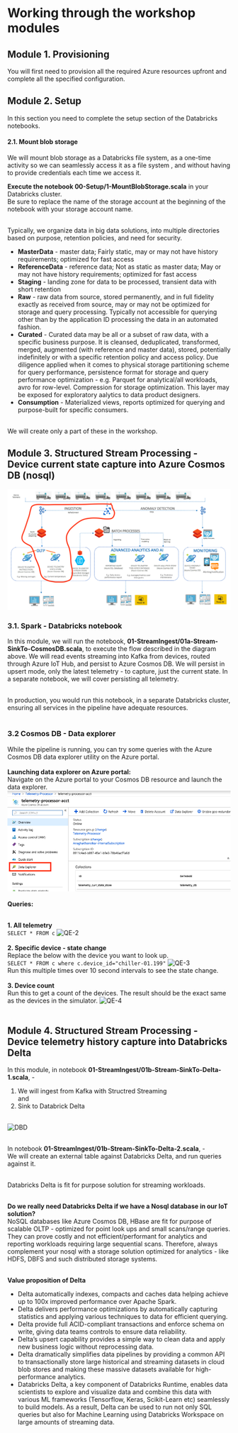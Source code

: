 # Working through the workshop modules

## Module 1. Provisioning 
You will first need to provision all the required Azure resources upfront and complete all the specified configuration.

## Module 2. Setup 
In this section you need to complete the setup section of the Databricks notebooks.<br>

#### 2.1.  Mount blob storage

We will mount blob storage as a Databricks file system, as a one-time activity so we can seamlessly access it as a file system , and without having to provide credentials each time we access it.

**Execute the notebook 00-Setup/1-MountBlobStorage.scala** in your Databricks cluster.<br>
Be sure to replace the name of the storage account at the beginning of the notebook with your storage account name.<br><br>

Typically, we organize data in big data solutions, into multiple directories based on purpose, retention policies, and need for security.<br>
- **MasterData** - master data; Fairly static, may or may not have history requirements; optimized for fast access <br>
- **ReferenceData** - reference data; Not as static as master data; May or may not have history requirements; optimized for fast access <br>
- **Staging** - landing zone for data to be processed, transient data with short retention<br>
- **Raw** - raw data from source, stored permanently, and in full fidelity exactly as received from source, may or may not be optimized for storage and query processing.  Typically not accessible for querying other than by the application ID processing the data in an automated fashion.<br>
- **Curated** - Curated data may be all or a subset of raw data, with a specific business purpose.  It is cleansed, deduplicated, transformed, merged, augmented (with reference and master data), stored, potentially indefinitely or with a specific retention policy and access policy.  Due diligence applied when it comes to physical storage partitioning scheme for query performance, persistence format for storage and query performance optimization - e.g. Parquet for analytical/all workloads, avro for row-level.  Compression for storage optimization. This layer may be exposed for exploratory aalytics to data product designers.<br>
- **Consumption** - Materialized views, reports optimized for querying and purpose-built for specific consumers.<br><br>

We will create only a part of these in the workshop.

## Module 3. Structured Stream Processing - Device current state capture into Azure Cosmos DB (nosql)
![CurrentStateStore](../images/CurrentState.png)

### 3.1. Spark - Databricks notebook
In this module, we will run the notebook, **01-StreamIngest/01a-Stream-SinkTo-CosmosDB.scala**, to execute the flow described in the diagram above.  We will read events streaming into Kafka from devices, routed through Azure IoT Hub, and persist to Azure Cosmos DB.  We will persist in upsert mode, only the latest telemetry - to capture, just the current state.  In a separate notebook, we will cover persisting all telemetry.<br><br>

In production, you would run this notebook, in a separate Databricks cluster, ensuring all services in the pipeline have adequate resources.<br><br>

### 3.2 Cosmos DB - Data explorer
While the pipeline is running, you can try some queries with the Azure Cosmos DB data explorer utility on the Azure portal.<br><br>
**Launching data explorer on Azure portal:**<br>
Navigate on the Azure portal to your Cosmos DB resource and launch the data explorer.<br>
![QE-1](../images/cosmosdb-query-1.png)
<br><br>
**Queries:** <br><br>

**1. All telemetry**<br>
``` SELECT * FROM c ```
![QE-2](../images/cosmosdb-query-2.png)
<br><br>
**2. Specific device - state change**<br>
Replace the below with the device you want to look up.<br>
```SELECT * FROM c where c.device_id="chiller-01.199"```
![QE-3](../images/cosmosdb-query-3.png)
<br>
Run this multiple times over 10 second intervals to see the state change.
<br><br>
**3. Device count**<br>
Run this to get a count of the devices.  The result should be the exact same as the devices in the simulator.
![QE-4](../images/cosmosdb-query-4.png)
<br><br>

## Module 4. Structured Stream Processing - Device telemetry history capture into Databricks Delta
In this module, in notebook **01-StreamIngest/01b-Stream-SinkTo-Delta-1.scala**, - <br>
1.  We will ingest from Kafka with Structred Streaming <br>
and<br>
2.  Sink to Databrick Delta<br><br>

![DBD](../images/DatabricksDelta.png)
<br><br>

In notebook **01-StreamIngest/01b-Stream-SinkTo-Delta-2.scala**, - <br>
We will create an external table against Databricks Delta, and run queries against it.<br><br>

Databricks Delta is fit for purpose solution for streaming workloads.<br><br>

**Do we really need Databricks Delta if we have a Nosql database in our IoT solution?**<br>
NoSQL databases like Azure Cosmos DB, HBase are fit for purpose of scalable OLTP - optimized for point look ups and small scans/range queries.  They can prove costly and not efficient/performant for analytics and reporting workloads requiring large sequential scans.  Therefore, always complement your nosql with a storage solution optimized for analytics - like HDFS, DBFS and such distributed storage systems.<br><br>

**Value proposition of Delta**<br>
- Delta automatically indexes, compacts and caches data helping achieve up to 100x improved performance over Apache Spark. <br>
- Delta delivers performance optimizations by automatically capturing statistics and applying various techniques to data for efficient querying.<br>
- Delta provide full ACID-compliant transactions and enforce schema on write, giving data teams controls to ensure data reliability. <br>
- Deltaʼs upsert capability provides a simple way to clean data and apply new business logic without reprocessing data.<br>
- Delta dramatically simplifies data pipelines by providing a common API to transactionally store large historical and streaming datasets in cloud blob stores and making these massive datasets available for high-performance analytics.<br>
- Databricks Delta, a key component of Databricks Runtime, enables data scientists to explore and visualize data and combine this data with various ML frameworks (Tensorflow, Keras, Scikit-Learn etc) seamlessly to build models. As a result, Delta can be used to run not only SQL queries but also for Machine Learning using Databricks Workspace on large amounts of streaming data.<br><br>





